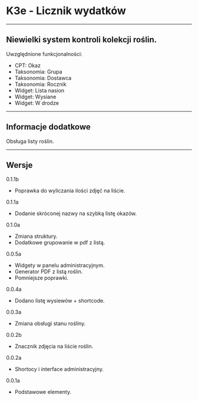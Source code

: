 
# K3e - Licznik wydatków

------------------
Niewielki system kontroli kolekcji roślin.
------------------
Uwzględnione funkcjonalności:

* CPT: Okaz
* Taksonomia: Grupa
* Taksonomia: Dostawca
* Taksonomia: Rocznik
* Widget: Lista nasion
* Widget: Wysiane
* Widget: W drodze

------------------
## Informacje dodatkowe

Obsługa listy roślin.

------------------
## Wersje
0.1.1b
- Poprawka do wyliczania ilości zdjęć na liście.

0.1.1a
- Dodanie skróconej nazwy na szybką listę okazów.

0.1.0a
- Zmiana struktury.
- Dodatkowe grupowanie w pdf z listą.

0.0.5a
- Widgety w panelu administracyjnym.
- Generator PDF z listą roślin.
- Pomniejsze poprawki.

0.0.4a
- Dodano listę wysiewów + shortcode.

0.0.3a
- Zmiana obsługi stanu rośliny.

0.0.2b
- Znacznik zdjęcia na liście roślin.

0.0.2a
- Shortocy i interface administracyjny.

0.0.1a
- Podstawowe elementy.